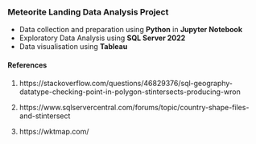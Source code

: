 ### Meteorite Landing Data Analysis Project

- Data collection and preparation using **Python** in **Jupyter Notebook**
- Exploratory Data Analysis using **SQL Server 2022**
- Data visualisation using **Tableau**



#### References
1. <p>https://stackoverflow.com/questions/46829376/sql-geography-datatype-checking-point-in-polygon-stintersects-producing-wron</p>
2. <p>https://www.sqlservercentral.com/forums/topic/country-shape-files-and-stintersect</p>
3. <p>https://wktmap.com/</p>